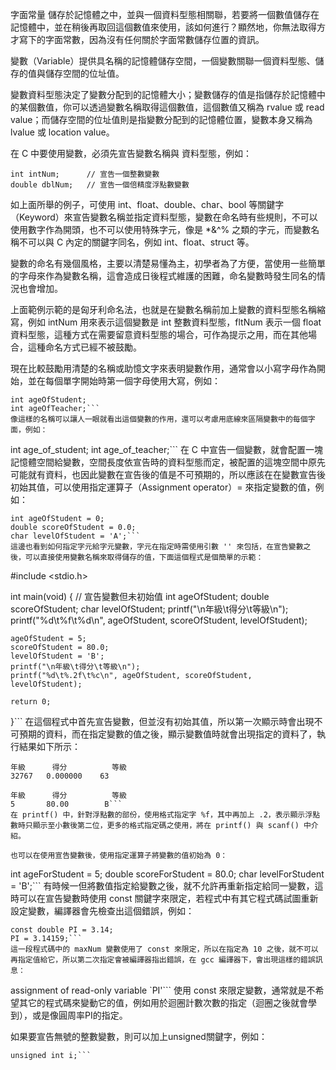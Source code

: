 字面常量 儲存於記憶體之中，並與一個資料型態相關聯，若要將一個數值儲存在記憶體中，並在稍後再取回這個數值來使用，該如何進行？顯然地，你無法取得方才寫下的字面常數，因為沒有任何關於字面常數儲存位置的資訊。

變數（Variable）提供具名稱的記憶體儲存空間，一個變數關聯一個資料型態、儲存的值與儲存空間的位址值。

變數資料型態決定了變數分配到的記憶體大小；變數儲存的值是指儲存於記憶體中的某個數值，你可以透過變數名稱取得這個數值，這個數值又稱為 rvalue 或 read value；而儲存空間的位址值則是指變數分配到的記憶體位置，變數本身又稱為 lvalue 或 location value。

在 C 中要使用變數，必須先宣告變數名稱與 資料型態，例如：
```
int intNum;      // 宣告一個整數變數
double dblNum;   // 宣告一個倍精度浮點數變數
```
如上面所舉的例子，可使用 int、float、double、char、bool 等關鍵字（Keyword）來宣告變數名稱並指定資料型態，變數在命名時有些規則，不可以使用數字作為開頭，也不可以使用特殊字元，像是 *&^% 之類的字元，而變數名稱不可以與 C 內定的關鍵字同名，例如 int、float、struct 等。

變數的命名有幾個風格，主要以清楚易懂為主，初學者為了方便，當使用一些簡單的字母來作為變數名稱，這會造成日後程式維護的困難，命名變數時發生同名的情況也會增加。

上面範例示範的是匈牙利命名法，也就是在變數名稱前加上變數的資料型態名稱縮寫，例如 intNum 用來表示這個變數是 int 整數資料型態，fltNum 表示一個 float 資料型態，這種方式在需要留意資料型態的場合，可作為提示之用，而在其他場合，這種命名方式已經不被鼓勵。

現在比較鼓勵用清楚的名稱或助憶文字來表明變數作用，通常會以小寫字母作為開始，並在每個單字開始時第一個字母使用大寫，例如：
```
int ageOfStudent;
int ageOfTeacher;```
像這樣的名稱可以讓人一眼就看出這個變數的作用，還可以考慮用底線來區隔變數中的每個字面，例如：
```
int age_of_student;
int age_of_teacher;```
在 C 中宣告一個變數，就會配置一塊記憶體空間給變數，空間長度依宣告時的資料型態而定，被配置的這塊空間中原先可能就有資料，也因此變數在宣告後的值是不可預期的，所以應該在在變數宣告後初始其值，可以使用指定運算子（Assignment operator）= 來指定變數的值，例如：
```
int ageOfStudent = 0;
double scoreOfStudent = 0.0;
char levelOfStudent = 'A';```
這邊也看到如何指定字元給字元變數，字元在指定時需使用引數 '' 來包括，在宣告變數之後，可以直接使用變數名稱來取得儲存的值，下面這個程式是個簡單的示範：
```
#include <stdio.h>

int main(void) {
    // 宣告變數但未初始值
    int ageOfStudent;
    double scoreOfStudent;
    char levelOfStudent;
    printf("\n年級\t得分\t等級\n");
    printf("%d\t%f\t%d\n", ageOfStudent, scoreOfStudent, levelOfStudent);

    ageOfStudent = 5;
    scoreOfStudent = 80.0;
    levelOfStudent = 'B';
    printf("\n年級\t得分\t等級\n");
    printf("%d\t%.2f\t%c\n", ageOfStudent, scoreOfStudent, levelOfStudent);

    return 0;
}```
在這個程式中首先宣告變數，但並沒有初始其值，所以第一次顯示時會出現不可預期的資料，而在指定變數的值之後，顯示變數值時就會出現指定的資料了，執行結果如下所示：
```
年級      得分          等級
32767   0.000000    63

年級      得分          等級
5       80.00        B```
在 printf() 中，針對浮點數的部份，使用格式指定字 %f，其中再加上 .2，表示顯示浮點數時只顯示至小數後第二位，更多的格式指定碼之使用，將在 printf() 與 scanf() 中介紹。

也可以在使用宣告變數後，使用指定運算子將變數的值初始為 0：
```
int ageForStudent = 5;
double scoreForStudent = 80.0;
char levelForStudent = 'B';```
有時候一但將數值指定給變數之後，就不允許再重新指定給同一變數，這時可以在宣告變數時使用 const 關鍵字來限定，若程式中有其它程式碼試圖重新設定變數，編譯器會先檢查出這個錯誤，例如：
```
const double PI = 3.14; 
PI = 3.14159;```
這一段程式碼中的 maxNum 變數使用了 const 來限定，所以在指定為 10 之後，就不可以再指定值給它，所以第二次指定會被編譯器指出錯誤，在 gcc 編譯器下，會出現這樣的錯誤訊息：
```
assignment of read-only variable `PI'```
使用 const 來限定變數，通常就是不希望其它的程式碼來變動它的值，例如用於迴圈計數次數的指定（迴圈之後就會學到），或是像圓周率PI的指定。

如果要宣告無號的整數變數，則可以加上unsigned關鍵字，例如：
```
unsigned int i;```
